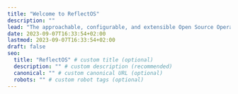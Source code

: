 ```yaml
---
title: "Welcome to ReflectOS"
description: ""
lead: "The approachable, configurable, and extensible Open Source Operating System for your Raspberry Pi smart mirror project."
date: 2023-09-07T16:33:54+02:00
lastmod: 2023-09-07T16:33:54+02:00
draft: false
seo:
  title: "ReflectOS" # custom title (optional)
  description: "" # custom description (recommended)
  canonical: "" # custom canonical URL (optional)
  robots: "" # custom robot tags (optional)
---
```


